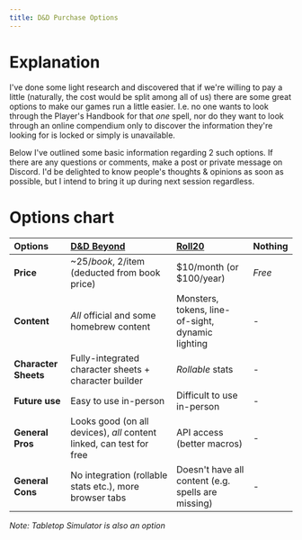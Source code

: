 ```yaml
---
title: D&D Purchase Options
---
```


# Explanation
I've done some light research and discovered that if we're willing to pay a little (naturally, the cost would be split among all of us)
there are some great options to make our games run a little easier. I.e. no one wants to look through the Player's Handbook for that *one* spell,
nor do they want to look through an online compendium only to discover the information they're looking for is locked or simply is unavailable.

Below I've outlined some basic information regarding 2 such options. If there are any questions or comments, make a post or private message on Discord.
I'd be delighted to know people's thoughts & opinions as soon as possible, but I intend to bring it up during next session regardless.

# Options chart
| Options | [D&D Beyond](https://www.dndbeyond.com/pricing-details) | [Roll20](https://app.roll20.net/account/supporter) | Nothing |
|:---|:---|:---|:---|
| **Price** | ~$25/book, ~$2/item (deducted from book price) | $10/month (or $100/year) | *Free* |
| **Content** | *All* official and some homebrew content | Monsters, tokens, line-of-sight, dynamic lighting | - |
| **Character Sheets** | Fully-integrated character sheets + character builder | *Rollable* stats | - |
| **Future use** | Easy to use in-person | Difficult to use in-person | - |
| **General Pros** | Looks good (on all devices), *all* content linked, can test for free | API access (better macros) | - |
| **General Cons** | No integration (rollable stats etc.), more browser tabs | Doesn't have all content (e.g. spells are missing) | - |

_Note: Tabletop Simulator is also an option_
